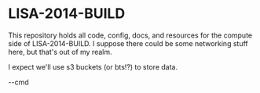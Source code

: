LISA-2014-BUILD
===============

This repository holds all code, config, docs, and resources for the compute side of LISA-2014-BUILD. I suppose there could be some networking stuff here, but that's out of my realm.

I expect we'll use s3 buckets (or bts!?) to store data.

--cmd
